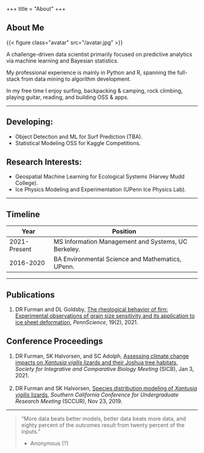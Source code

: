 +++
title = "About"
+++

## About Me

{{< figure class="avatar" src="/avatar.jpg" >}}

A challenge-driven data scientist primarily focused on predictive analytics via machine learning and Bayesian statistics.

My professional experience is mainly in Python and R, spanning the full-stack from data mining to algorithm development.

In my free time I enjoy surfing, backpacking & camping, rock climbing, playing guitar, reading, and building OSS & apps.  

---

## Developing:

- Object Detection and ML for Surf Prediction (TBA).
- Statistical Modeling OSS for Kaggle Competitions.

## Research Interests:

- Geospatial Machine Learning for Ecological Systems (Harvey Mudd College).
- Ice Physics Modeling and Experimentation (UPenn Ice Physics Lab).

---

## Timeline

Year | Position
-----|-------
2021-Present | MS Information Management and Systems, UC Berkeley.
2016-2020 | BA Environmental Science and Mathematics, UPenn.

---

## Publications

1. DR Furman and DL Goldsby, <ins>The rheological behavior of firn: Experimental observations of grain size sensitivity and its application to ice sheet deformation</ins>, *PennScience*, 19(2), 2021.

## Conference Proceedings

1. DR Furman, SK Halvorsen, and SC Adolph, <ins>Assessing climate change impacts on *Xantusia vigilis* lizards and their Joshua tree habitats</ins>, *Society for Integrative and Comparative Biology Meeting* (SICB), Jan 3, 2021. <br><br>
2. DR Furman and SK Halvorsen, <ins>Species distribution modeling of *Xantusia vigilis* lizards</ins>, *Southern California Conference for Undergraduate Research Meeting* (SCCUR), Nov 23, 2019.

---

> “More data beats better models, better data beats more data, and eighty percent of the outcomes result from twenty percent of the inputs.”
> - Anonymous (?)
